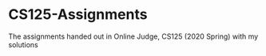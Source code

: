 # CS125-Assignments
The assignments handed out in Online Judge, CS125 (2020 Spring) with my solutions
